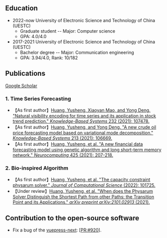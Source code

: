 ## Education

- 2022-now  University of Electronic Science and Technology of China (UESTC) 
  - Graduate student -- Major: Computer science 
  - GPA: 4.0/4.0
- 2017-2021  University of Electronic Science and Technology of China (UESTC)  
  - Bachelor degree -- Major: Communication engineering
  - GPA: 3.94/4.0, Rank: 10/182



## Publications

[Google Scholar](https://scholar.google.com/citations?hl=en&user=WNg781EAAAAJ)

### 1. Time Series Forecasting

- 【As first author】[Huang, Yusheng, Xiaoyan Mao, and Yong Deng. "Natural visibility encoding for time series and its application in stock trend prediction." *Knowledge-Based Systems* 232 (2021): 107478.](https://doi.org/10.1016/j.knosys.2021.107478)
- 【As first author】[Huang, Yusheng, and Yong Deng. "A new crude oil price forecasting model based on variational mode decomposition." *Knowledge-Based Systems* 213 (2021): 106669.](https://doi.org/10.1016/j.knosys.2020.106669)
- 【As first author】[Huang, Yusheng, et al. "A new financial data forecasting model using genetic algorithm and long short-term memory network." *Neurocomputing* 425 (2021): 207-218.](https://doi.org/10.1016/j.neucom.2020.04.086)

### 2. Bio-inspired Algorithm

- 【As first author】[Huang, Yusheng, et al. "The capacity constraint physarum solver." *Journal of Computational Science* (2022): 101725.](https://doi.org/10.1016/j.jocs.2022.101725)
- 【Under review】[Huang, Yusheng, et al. "When does the Physarum Solver Distinguish the  Shortest Path from other Paths: the Transition Point and its  Applications." *arXiv preprint arXiv:2101.02913* (2021).](https://arxiv.org/abs/2101.02913)



## Contribution to the open-source software

- Fix a bug of the [vuepress-next](https://github.com/vuepress/vuepress-next): [[PR:#920](https://github.com/vuepress/vuepress-next/pull/920)].

